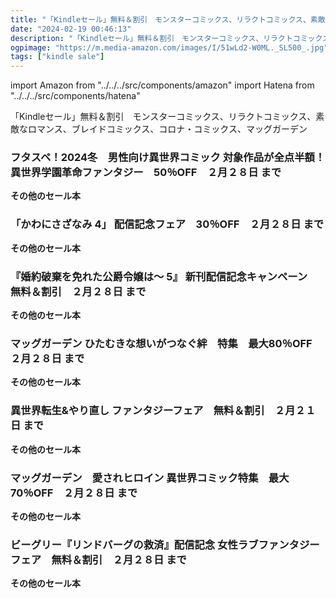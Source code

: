 ```yaml
---
title: "「Kindleセール」無料＆割引　モンスターコミックス、リラクトコミックス、素敵なロマンス、ブレイドコミックス、コロナ・コミックス、マッグガーデン"
date: "2024-02-19 00:46:13"
description: "「Kindleセール」無料＆割引　モンスターコミックス、リラクトコミックス、素敵なロマンス、ブレイドコミックス、コロナ・コミックス、マッグガーデン"
ogpimage: "https://m.media-amazon.com/images/I/51wLd2-W0ML._SL500_.jpg"
tags: ["kindle sale"]
---
```

import Amazon from "../../../src/components/amazon"
import Hatena from "../../../src/components/hatena"

「Kindleセール」無料＆割引　モンスターコミックス、リラクトコミックス、素敵なロマンス、ブレイドコミックス、コロナ・コミックス、マッグガーデン



### フタスペ！2024冬　男性向け異世界コミック 対象作品が全点半額！異世界学園革命ファンタジー　50％OFF　２月２８日 まで


<Amazon asin="B0C6LYRM6H" />



<Amazon asin="B09D3X2R81" />


<Amazon asin="B09D3XM77P" />


**その他のセール本**

<Hatena src="https://kyukyunyorituryo.github.io/kindle_sale/20240228s38774/" title=""/>

### 「かわにさざなみ 4」 配信記念フェア　30％OFF　２月２８日 まで


<Amazon asin="B09ZV1VJ9H" />



<Amazon asin="B09VC6Q96M" />


<Amazon asin="B09S5VQDMY" />


**その他のセール本**

<Hatena src="https://kyukyunyorituryo.github.io/kindle_sale/20240228s38883/" title=""/>

### 『婚約破棄を免れた公爵令嬢は～ 5』 新刊配信記念キャンペーン　無料＆割引　２月２８日 まで


<Amazon asin="B0BSF462PB" />



<Amazon asin="B09XMVPXS3" />



<Amazon asin="B0CN31W7LL" />


**その他のセール本**

<Hatena src="https://kyukyunyorituryo.github.io/kindle_sale/20240228s38825/" title=""/>

### マッグガーデン ひたむきな想いがつなぐ絆　特集　最大80％OFF　２月２８日 まで


<Amazon asin="B0C68JVPJ4" />



<Amazon asin="B0B5GMS4CC" />



<Amazon asin="B09DSN9S52" />


**その他のセール本**

<Hatena src="https://kyukyunyorituryo.github.io/kindle_sale/20240228s38782/" title=""/>

### 異世界転生&やり直し ファンタジーフェア　無料＆割引　２月２１日 まで


<Amazon asin="B0CD242V7N" />



<Amazon asin="B0CD244466" />



<Amazon asin="B0BXNYQGCW" />


**その他のセール本**

<Hatena src="https://kyukyunyorituryo.github.io/kindle_sale/20240221s38773/" title=""/>

### マッグガーデン　愛されヒロイン 異世界コミック特集　最大70％OFF　２月２８日 まで


<Amazon asin="B0BT46RGMN" />



<Amazon asin="B0BR588FPG" />



<Amazon asin="B0B824K8XG" />


**その他のセール本**

<Hatena src="https://kyukyunyorituryo.github.io/kindle_sale/20240228s38797/" title=""/>

### ビーグリー『リンドバーグの救済』配信記念 女性ラブファンタジーフェア　無料＆割引　２月２８日 まで


<Amazon asin="B0CB1D79XH" />



<Amazon asin="B08YJPFTCQ" />



<Amazon asin="B08S737V62" />


**その他のセール本**

<Hatena src="https://kyukyunyorituryo.github.io/kindle_sale/20240228s38811/" title=""/>
